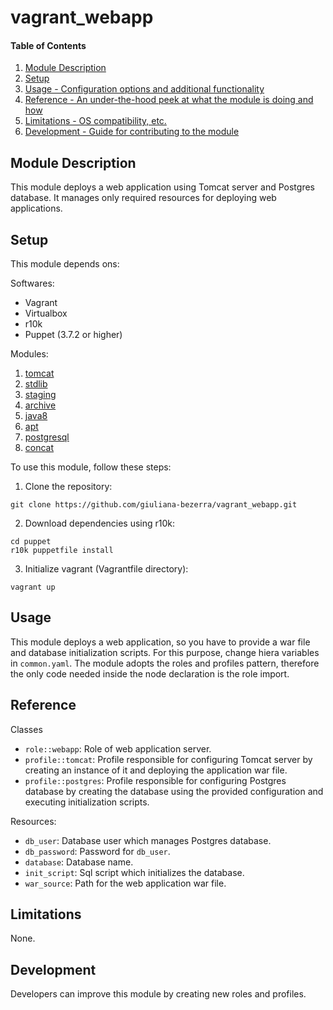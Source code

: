 # vagrant_webapp

#### Table of Contents

1. [Module Description](#module-description)
2. [Setup](#setup-requirements)
3. [Usage - Configuration options and additional functionality](#usage)
4. [Reference - An under-the-hood peek at what the module is doing and how](#reference)
5. [Limitations - OS compatibility, etc.](#limitations)
6. [Development - Guide for contributing to the module](#development)

## Module Description
This module deploys a web application using Tomcat server and Postgres database.
It manages only required resources for deploying web applications.

## Setup
This module depends ons:

Softwares:
- Vagrant
- Virtualbox
- r10k
- Puppet (3.7.2 or higher)

Modules:
1. [tomcat](https://github.com/puppetlabs/puppetlabs-tomcat.git)
2. [stdlib](https://github.com/puppetlabs/puppetlabs-stdlib.git)
3. [staging](https://github.com/nanliu/puppet-staging.git)
4. [archive](https://github.com/voxpupuli/puppet-archive)
5. [java8](https://github.com/Spantree/puppet-java8.git)
6. [apt](https://github.com/puppetlabs/puppetlabs-apt.git)
7. [postgresql](https://github.com/puppetlabs/puppetlabs-postgresql.git)
8. [concat](https://github.com/puppetlabs/puppetlabs-concat.git)


To use this module, follow these steps:

1. Clone the repository:
```Puppet
git clone https://github.com/giuliana-bezerra/vagrant_webapp.git
```
2. Download dependencies using r10k:
```Puppet
cd puppet
r10k puppetfile install
```
3. Initialize vagrant (Vagrantfile directory):
```Puppet
vagrant up
```

## Usage
This module deploys a web application, so you have to provide a war file and
database initialization scripts. For this purpose, change hiera variables in
`common.yaml`. The module adopts the roles and profiles pattern, therefore the only
code needed inside the node declaration is the role import.

## Reference
Classes

- `role::webapp`: Role of web application server.
- `profile::tomcat`: Profile responsible for configuring Tomcat
server by creating an instance of it and deploying the application war file.
- `profile::postgres`: Profile responsible for configuring Postgres database
by creating the database using the provided configuration and executing initialization scripts.

Resources:
- `db_user`: Database user which manages Postgres database.
- `db_password`: Password for `db_user`.
- `database`: Database name.
- `init_script`: Sql script which initializes the database.
- `war_source`: Path for the web application war file.

## Limitations
None.

## Development
Developers can improve this module by creating new roles and profiles.
